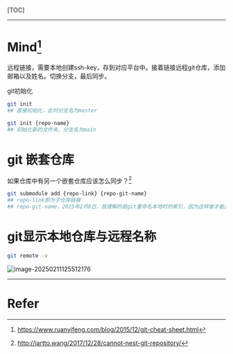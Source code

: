 [TOC]

---

# Mind[^ryf]

远程链接，需要本地创建ssh-key，存到对应平台中。接着链接远程git仓库，添加邮箱以及姓名。切换分支，最后同步。

git初始化

```bash
git init
## 直接初始化，此时分支名为master

git init {repo-name}
## 初始化新的文件夹，分支名为main

```



# git 嵌套仓库

如果仓库中有另一个嵌套仓库应该怎么同步？[^sub]

```bash
git submodule add {repo-link} {repo-git-name}
## repo-link即为子仓库链接
## repo-git-name，2025年2月8日，我理解的是git重命名本地时的索引，因为这样做才能正常提交。
```



# git显示本地仓库与远程名称

```bash
git remote -v
```

![image-20250211125512176](D:\AllTemp\坚果云\Typora\LearnProjects\Pictures\image-20250211125512176.png)



---

# Refer

[^sub]: http://jartto.wang/2017/12/28/cannot-nest-git-repository/
[^ryf]: https://www.ruanyifeng.com/blog/2015/12/git-cheat-sheet.html

